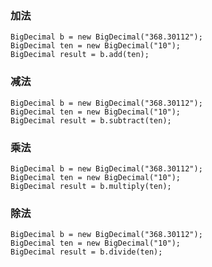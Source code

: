 
### 加法

    BigDecimal b = new BigDecimal("368.30112");
    BigDecimal ten = new BigDecimal("10");
    BigDecimal result = b.add(ten);

### 减法

    BigDecimal b = new BigDecimal("368.30112");
    BigDecimal ten = new BigDecimal("10");
    BigDecimal result = b.subtract(ten);

### 乘法

    BigDecimal b = new BigDecimal("368.30112");
    BigDecimal ten = new BigDecimal("10");
    BigDecimal result = b.multiply(ten);

### 除法

    BigDecimal b = new BigDecimal("368.30112");
    BigDecimal ten = new BigDecimal("10");
    BigDecimal result = b.divide(ten);












